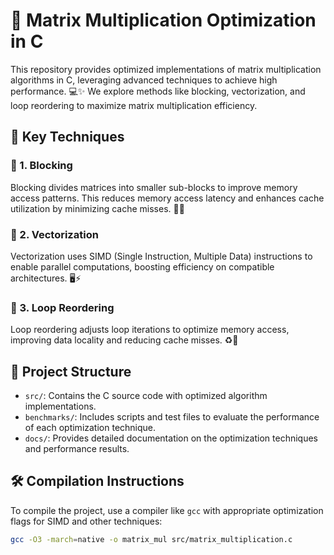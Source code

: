 # 🚀 Matrix Multiplication Optimization in C

This repository provides optimized implementations of matrix multiplication algorithms in C, leveraging advanced techniques to achieve high performance. 💻✨ We explore methods like blocking, vectorization, and loop reordering to maximize matrix multiplication efficiency.

## 🌟 Key Techniques

### 🔹 1. Blocking
Blocking divides matrices into smaller sub-blocks to improve memory access patterns. This reduces memory access latency and enhances cache utilization by minimizing cache misses. 📐💾

### 🔹 2. Vectorization
Vectorization uses SIMD (Single Instruction, Multiple Data) instructions to enable parallel computations, boosting efficiency on compatible architectures. 🖥️⚡

### 🔹 3. Loop Reordering
Loop reordering adjusts loop iterations to optimize memory access, improving data locality and reducing cache misses. ♻️🔄

## 📂 Project Structure

- `src/`: Contains the C source code with optimized algorithm implementations.
- `benchmarks/`: Includes scripts and test files to evaluate the performance of each optimization technique.
- `docs/`: Provides detailed documentation on the optimization techniques and performance results.

## 🛠️ Compilation Instructions

To compile the project, use a compiler like `gcc` with appropriate optimization flags for SIMD and other techniques:
```bash
gcc -O3 -march=native -o matrix_mul src/matrix_multiplication.c
